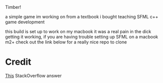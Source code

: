 Timber!

a simple game im working on from a textbook i bought teaching SFML c++ game development

this build is set up to work on my macbook it was a real pain in the dick getting it working, if you are having trouble setting up SFML on a macbook m2+ check out the link below for a really nice repo to clone

# Credit

[This](https://stackoverflow.com/a/73402250/10626998) StackOverflow answer
